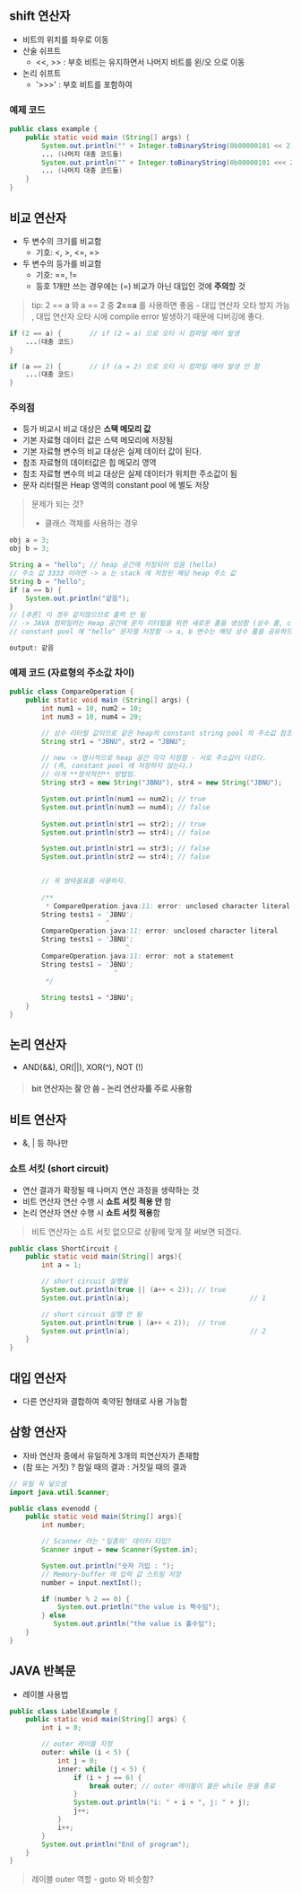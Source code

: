 ## shift 연산자
- 비트의 위치를 좌우로 이동
- 산술 쉬프트
    - <<, >> :
     부호 비트는 유지하면서 나머지 비트를 왼/오 으로 이동
- 논리 쉬프트
    - '>>>' : 
    부호 비트를 포함하여 

### 예제 코드 
```java
public class example {
    public static void main (String[] args) {
        System.out.println("" + Integer.toBinaryString(0b00000101 << 2));
        ... (나머지 대충 코드들)
        System.out.println("" + Integer.toBinaryString(0b00000101 <<< 2));
        ... (나머지 대충 코드들)
    }
}
```
## 비교 연산자
- 두 변수의 크기를 비교함
    -   기호: <, >, <=,  =>
- 두 변수의 등가를 비교함
    - 기호: ==, !=
    - 등호 1개만 쓰는 경우에는 (=) 비교가 아닌 대입인 것에 **주의**할 것
> tip: 2 == a 와 a == 2 중 **2==a** 를 사용하면 좋음
    - 대입 연산자 오타 방지 가능
, 대입 연산자 오타 시에 compile error 발생하기 때문에 디버깅에 좋다.
```java
if (2 == a) {       // if (2 = a) 으로 오타 시 컴파일 에러 발생
    ...(대충 코드)
}
```

```java
if (a == 2) {       // if (a = 2) 으로 오타 시 컴파일 에러 발생 안 함
    ...(대충 코드)
}
```
### 주의점
-  등가 비교시 비교 대상은 **스택 메모리 값**
-  기본 자료형 데이터 값은 스택 메모리에 저장됨
-  기본 자료형 변수의 비교 대상은 실제 데이터 값이 된다.
-  참조 자료형의 데이터값은 힙 메모리 영역
-  참조 자료형 변수의 비교 대상은 실제 데이터가 위치한 주소값이 됨
-  문자 리터럴은 Heap 영역의 constant pool 에 별도 저장
> 문제가 되는 것?
> - 클래스 객체를 사용하는 경우 

```java
obj a = 3; 
obj b = 3;
```

```java
String a = "hello"; // heap 공간에 저장되어 있음 (hello)
// 주소 값 3333 이라면 -> a 는 stack 에 저장된 해당 heap 주소 값
String b = "hello";
if (a == b) {
    System.out.println("같음");
} 
// [추론] 이 경우 같지않으므로 출력 안 됨
// -> JAVA 컴파일러는 Heap 공간에 문자 리터럴을 위한 새로운 풀을 생성함 (상수 풀, constant pool)
// constant pool 에 "hello" 문자열 저장함 -> a, b 변수는 해당 상수 풀을 공유하므로 "같음" 이 출력됨 (같은 주소값을 가짐)
```
```bash
output: 같음 
```

### 예제 코드 (자료형의 주소값 차이)
```java
public class CompareOperation {
    public static void main (String[] args) {
        int num1 = 10, num2 = 10;
        int num3 = 10, num4 = 20;

        // 상수 리터럴 값이므로 같은 heap의 constant string pool 의 주소값 참조
        String str1 = "JBNU", str2 = "JBNU";

        // new -> 명시적으로 heap 공간 각각 지정함 - 서로 주소값이 다르다. 
        // (즉, constant pool 에 저장하지 않는다.)
        // 이게 **정석적인** 방법임. 
        String str3 = new String("JBNU"), str4 = new String("JBNU");

        System.out.println(num1 == num2); // true
        System.out.println(num3 == num4); // false
        
        System.out.println(str1 == str2); // true
        System.out.println(str3 == str4); // false

        System.out.println(str1 == str3); // false
        System.out.println(str2 == str4); // false


        // 꼭 쌍따옴표를 사용하자.
        
        /**
         * CompareOperation.java:11: error: unclosed character literal
        String tests1 = 'JBNU';
                        ^
        CompareOperation.java:11: error: unclosed character literal
        String tests1 = 'JBNU';
                             ^
        CompareOperation.java:11: error: not a statement
        String tests1 = 'JBNU';
                          ^
         */
        
        String tests1 = 'JBNU';
    }
}
```

## 논리 연산자
- AND(&&), OR(||), XOR(^), NOT (!)
> ####  bit 연산자는 잘 안 씀  - 논리 연산자를 주로 사용함
## 비트 연산자 
- &, | 등 하나만
### 쇼트 서킷 (short circuit)
- 연산 결과가 확정될 때 나머지 연산 과정을 생략하는 것
- 비트 연산자 연산 수행 시 **쇼트 서킷 적용 안** 함
- 논리 연산자 연산 수행 시 **쇼트 서킷 적용**함

> 비트 연산자는 쇼트 서킷 없으므로 상황에 맞게 잘 써보면 되겠다.

```java
public class ShortCircuit {
    public static void main(String[] args){
        int a = 1;

        // short circuit 실행됨
        System.out.println(true || (a++ < 2)); // true
        System.out.println(a);                              // 1 

        // short circuit 실행 안 됨
        System.out.println(true | (a++ < 2));  // true
        System.out.println(a);                              // 2
    }   
}
```

## 대입 연산자
- 다른 연산자와 결합하여 축약된 형태로 사용 가능함
## 삼항 연산자
- 자바 연산자 중에서 유일하게 3개의 피연산자가 존재함
- (참 또는 거짓) ? 참일 때의 결과 : 거짓일 때의 결과
```java
// 유틸 꼭 넣으셈 
import java.util.Scanner;

public class evenodd {
    public static void main(String[] args){ 
        int number;

        // Scanner 라는 '일종의' 데이터 타입? 
        Scanner input = new Scanner(System.in);

        System.out.println("숫자 기입 : ");
        // Memory-buffer 에 입력 값 스트림 저장
        number = input.nextInt();

        if (number % 2 == 0) {
            System.out.println("the value is 짝수임");
        } else
           System.out.println("the value is 홀수임");
    }
}
```

## JAVA 반복문
- 레이블 사용법 
```java
public class LabelExample {
    public static void main(String[] args) {       
        int i = 0;

        // outer 레이블 지정 
        outer: while (i < 5) {
            int j = 0;
            inner: while (j < 5) {
                if (i + j == 6) {
                    break outer; // outer 레이블이 붙은 while 문을 종료
                }
                System.out.println("i: " + i + ", j: " + j);
                j++;
            }
            i++;
        }
        System.out.println("End of program");
    }
}
```
> 레이블 outer 역할 - goto 와 비슷함? 

